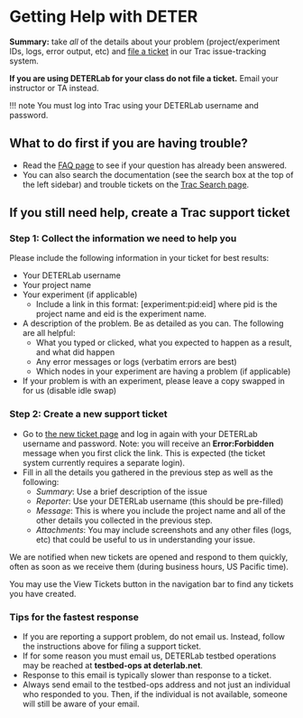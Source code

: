 # Getting Help with DETER

**Summary:** take *all* of the details about your problem (project/experiment IDs, logs, error output, etc) and [file a ticket](https://trac.deterlab.net/newticket) in our Trac issue-tracking system.

**If you are using DETERLab for your class do not file a ticket.** Email your instructor or TA instead.

!!! note
    You must log into Trac using your DETERLab username and password.

## What to do first if you are having trouble?

- Read the [FAQ page](../faqs/) to see if your question has already been answered. 
- You can also search the documentation (see the search box at the top of the left sidebar) and trouble tickets on the [Trac Search page](https://trac.deterlab.net/search).

## If you still need help, create a Trac support ticket

### Step 1: Collect the information we need to help you

Please include the following information in your ticket for best results:

- Your DETERLab username
- Your project name
- Your experiment (if applicable)
    - Include a link in this format: [experiment:pid:eid] where pid is the project name and eid is the experiment name.
- A description of the problem. Be as detailed as you can. The following are all helpful:
    - What you typed or clicked, what you expected to happen as a result, and what did happen
    - Any error messages or logs (verbatim errors are best)
    - Which nodes in your experiment are having a problem (if applicable)
- If your problem is with an experiment, please leave a copy swapped in for us (disable idle swap)

### Step 2: Create a new support ticket

- Go to [the new ticket page](https://trac.deterlab.net/newticket) and log in again with your DETERLab username and password. Note: you will receive an **Error:Forbidden** message when you first click the link. This is expected (the ticket system currently requires a separate login).
- Fill in all the details you gathered in the previous step as well as the following:
    - *Summary*: Use a brief description of the issue
    - *Reporter*: Use your DETERLab username (this should be pre-filled)
    - *Message*: This is where you include the project name and all of the other details you collected in the previous step.
    - *Attachments*: You may include screenshots and any other files (logs, etc) that could be useful to us in understanding your issue.

We are notified when new tickets are opened and respond to them quickly, often as soon as we receive them (during business hours, US Pacific time).

You may use the View Tickets button in the navigation bar to find any tickets you have created.

### Tips for the fastest response

- If you are reporting a support problem, do not email us. Instead, follow the instructions above for filing a support ticket.
- If for some reason you must email us, DETERLab testbed operations may be reached at **testbed-ops at deterlab.net**.
- Response to this email is typically slower than response to a ticket.
- Always send email to the testbed-ops address and not just an individual who responded to you. Then, if the individual is not available, someone will still be aware of your email.